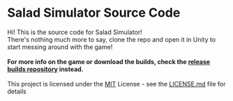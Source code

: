 # Salad Simulator Source Code
Hi! This is the source code for Salad Simulator!<br/>
There's nothing much more to say, clone the repo and open it in Unity to start messing around with the game!<br/>
<br/>
**For more info on the game or download the builds, check the [release builds repository](https://github.com/JovannMC/salad-simulator) instead.**<br/>
<br/>
This project is licensed under the [MIT](https://opensource.org/license/mit/) License - see the [LICENSE.md](LICENSE.md) file for details
